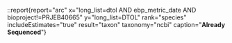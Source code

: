 ::report{report="arc" x="long_list=dtol AND ebp_metric_date AND bioproject!=PRJEB40665" y="long_list=DTOL" rank="species" includeEstimates="true" result="taxon" taxonomy="ncbi" caption="**Already Sequenced**"}
